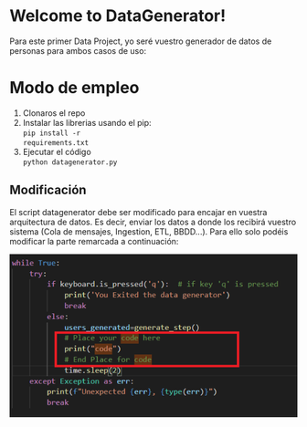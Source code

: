 # Welcome to DataGenerator!

Para este primer Data Project, yo seré vuestro generador de datos de personas para ambos casos de uso:


# Modo de empleo

1) Clonaros el repo
2) Instalar las librerias usando el pip:<br>
<code>pip install -r requirements.txt</code>
3) Ejecutar el código<br>
<code>python datagenerator.py</code>

## Modificación

El script datagenerator debe ser modificado para encajar en vuestra arquitectura de datos. Es decir, enviar los datos a donde los recibirá vuestro sistema (Cola de mensajes, Ingestion, ETL, BBDD...).
Para ello solo podéis modificar la parte remarcada a continuación:

![coding image](code.png)
